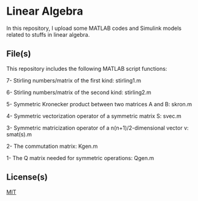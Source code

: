 # Linear Algebra

In this repository, I upload some MATLAB codes and Simulink models related to stuffs in linear algebra. 

## File(s)

This repository includes the following MATLAB script functions: 

7- Stirling numbers/matrix of the first kind: stirling1.m

6- Stirling numbers/matrix of the second kind: stirling2.m

5- Symmetric Kronecker product between two matrices A and B: skron.m 

4- Symmetric vectorization operator of a symmetric matrix S: svec.m 

3- Symmetric matricization operator of a n(n+1)/2-dimensional vector v: smat(s).m 

2- The commutation matrix: Kgen.m 

1- The Q matrix needed for symmetric operations: Qgen.m 

## License(s)

[MIT](https://choosealicense.com/licenses/mit/)

